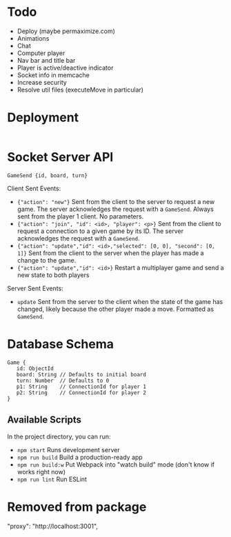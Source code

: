 # Todo
 - Deploy (maybe permaximize.com)
 - Animations
 - Chat
 - Computer player
 - Nav bar and title bar
 - Player is active/deactive indicator
 - Socket info in memcache
 - Increase security
 - Resolve util files (executeMove in particular)
 
# Deployment
```bash

```
# Socket Server API
`
GameSend {id, board, turn}
`

Client Sent Events:
 - `{"action": "new"}` Sent from the client to the server to request a new game. The server acknowledges
 the request with a `GameSend`. Always sent from the player 1 client. No parameters.
 - `{"action": "join", "id": <id>, "player": <p>}` Sent from the client to request a connection to a given game by its ID. The
 server acknowledges the request with a `GameSend`.
 - `{"action": "update","id": <id>,"selected": [0, 0], "second": [0, 1]}` Sent from the client to the server when the player has made a change to the
 game. 
 - `{"action": "update","id": <id>}` Restart a multiplayer game and send a new state to both players
 
Server Sent Events:
- `update` Sent from the server to the client when the state of the game has changed,
  likely because the other player made a move. Formatted as `GameSend`.

 # Database Schema
 ```$xslt
Game {
    id: ObjectId
    board: String // Defaults to initial board
    turn: Number  // Defaults to 0
    p1: String    // ConnectionId for player 1
    p2: String    // ConnectionId for player 2
}
```
 
 ## Available Scripts
 
 In the project directory, you can run:
 
 - `npm start` Runs development server
 - `npm run build` Build a production-ready app
 - `npm run build:w` Put Webpack into "watch build" mode (don't know if works right now)
 - `npm run lint` Run ESLint

# Removed from package
"proxy": "http://localhost:3001",